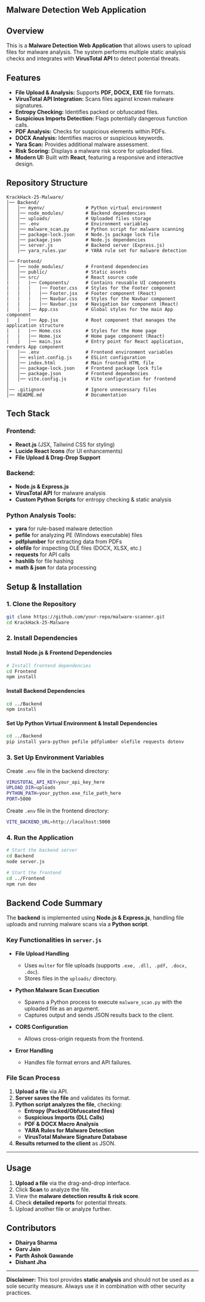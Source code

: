 ## Malware Detection Web Application

## Overview
This is a **Malware Detection Web Application** that allows users to upload files for malware analysis. The system performs multiple static analysis checks and integrates with **VirusTotal API** to detect potential threats.

## Features
- **File Upload & Analysis:** Supports **PDF, DOCX, EXE** file formats.
- **VirusTotal API Integration:** Scans files against known malware signatures.
- **Entropy Checking:** Identifies packed or obfuscated files.
- **Suspicious Imports Detection:** Flags potentially dangerous function calls.
- **PDF Analysis:** Checks for suspicious elements within PDFs.
- **DOCX Analysis:** Identifies macros or suspicious keywords.
- **Yara Scan:** Provides additional malware assessment.
- **Risk Scoring:** Displays a malware risk score for uploaded files.
- **Modern UI:** Built with **React**, featuring a responsive and interactive design.

## Repository Structure
```
KrackHack-25-Malware/
│── Backend/
│   │── myenv/               # Python virtual environment
│   │── node_modules/        # Backend dependencies
│   │── uploads/             # Uploaded files storage
│   │── .env                 # Environment variables
│   │── malware_scan.py      # Python script for malware scanning
│   │── package-lock.json    # Node.js package lock file
│   │── package.json         # Node.js dependencies
│   │── server.js            # Backend server (Express.js)
│   │── yara_rules.yar       # YARA rule set for malware detection
│
│── Frontend/
│   │── node_modules/        # Frontend dependencies
│   │── public/              # Static assets
│   │── src/                 # React source code
|   |   |── Components/      # Contains reusable UI components
|   |   |   |── Footer.css   # Styles for the Footer component
|   |   |   |── Footer.jsx   # Footer component (React)
|   |   |   |── Navbar.css   # Styles for the Navbar component
|   |   |   |── Navbar.jsx   # Navigation bar component (React)
|   |   |── App.css          # Global styles for the main App component
|   |   |── App.jsx          # Root component that manages the application structure
|   |   |── Home.css         # Styles for the Home page
|   |   |── Home.jsx         # Home page component (React)
|   |   |── main.jsx         # Entry point for React application, renders App component
│   │── .env                 # Frontend environment variables
│   │── eslint.config.js     # ESLint configuration
│   │── index.html           # Main frontend HTML file
│   │── package-lock.json    # Frontend package lock file
│   │── package.json         # Frontend dependencies
│   │── vite.config.js       # Vite configuration for frontend
│
│── .gitignore               # Ignore unnecessary files
│── README.md                # Documentation
```

## Tech Stack
### Frontend:
- **React.js** (JSX, Tailwind CSS for styling)
- **Lucide React Icons** (for UI enhancements)
- **File Upload & Drag-Drop Support**

### Backend:
- **Node.js & Express.js**
- **VirusTotal API** for malware analysis
- **Custom Python Scripts** for entropy checking & static analysis

### Python Analysis Tools:
- **yara** for rule-based malware detection
- **pefile** for analyzing PE (Windows executable) files
- **pdfplumber** for extracting data from PDFs
- **olefile** for inspecting OLE files (DOCX, XLSX, etc.)
- **requests** for API calls
- **hashlib** for file hashing
- **math & json** for data processing

## Setup & Installation
### 1. Clone the Repository
```sh
git clone https://github.com/your-repo/malware-scanner.git
cd KrackHack-25-Malware
```

### 2. Install Dependencies
#### Install Node.js & Frontend Dependencies
```sh
# Install frontend dependencies
cd Frontend
npm install
```

#### Install Backend Dependencies
```sh
cd ../Backend
npm install
```

#### Set Up Python Virtual Environment & Install Dependencies
```sh
cd ../Backend
pip install yara-python pefile pdfplumber olefile requests dotenv
```

### 3. Set Up Environment Variables
Create `.env` file in the backend directory:
```sh
VIRUSTOTAL_API_KEY=your_api_key_here
UPLOAD_DIR=uploads
PYTHON_PATH=your_python.exe_file_path_here
PORT=5000
```
Create `.env` file in the frontend directory:
```sh
VITE_BACKEND_URL=http://localhost:5000
```

### 4. Run the Application
```sh
# Start the backend server
cd Backend
node server.js

# Start the frontend
cd ../Frontend
npm run dev
```

## Backend Code Summary
The **backend** is implemented using **Node.js & Express.js**, handling file uploads and running malware scans via a **Python script**.

### **Key Functionalities in `server.js`**
- **File Upload Handling**
  - Uses `multer` for file uploads (supports `.exe, .dll, .pdf, .docx, .doc`).
  - Stores files in the `uploads/` directory.

- **Python Malware Scan Execution**
  - Spawns a Python process to execute `malware_scan.py` with the uploaded file as an argument.
  - Captures output and sends JSON results back to the client.

- **CORS Configuration**
  - Allows cross-origin requests from the frontend.

- **Error Handling**
  - Handles file format errors and API failures.

### **File Scan Process**
1. **Upload a file** via API.
2. **Server saves the file** and validates its format.
3. **Python script analyzes the file**, checking:
   - **Entropy (Packed/Obfuscated files)**
   - **Suspicious Imports (DLL Calls)**
   - **PDF & DOCX Macro Analysis**
   - **YARA Rules for Malware Detection**
   - **VirusTotal Malware Signature Database**
4. **Results returned to the client** as JSON.

---

## Usage
1. **Upload a file** via the drag-and-drop interface.
2. Click **Scan** to analyze the file.
3. View the **malware detection results & risk score**.
4. Check **detailed reports** for potential threats.
5. Upload another file or analyze further.

## Contributors
- **Dhairya Sharma**
- **Garv Jain**
- **Parth Ashok Gawande**
- **Dishant Jha**

---
**Disclaimer:** This tool provides **static analysis** and should not be used as a sole security measure. Always use it in combination with other security practices.
#
